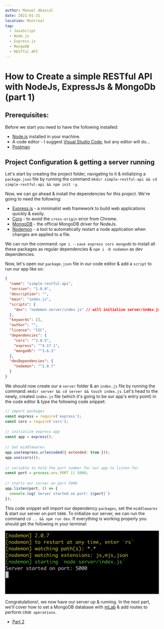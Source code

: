 ```yaml
---
author: Manuel Abascal
date: 2021-01-31
location: Montreal
tag:
  - JavaScript
  - Node.js
  - Express.js
  - MongoDB
  - RESTful API
---
```


# How to Create a simple RESTful API with NodeJs, ExpressJs & MongoDb (part 1)

## Prerequisites:
Before we start you need to have the following installed:

- [Node.js](https://nodejs.org/en/) installed in your machine.
- A code editor - I suggest [Visual Studio Code](https://code.visualstudio.com/), but any editor will do...
- [Postman](https://www.postman.com/)

## Project Configuration & getting a server running
Let's start by creating the project folder, navigating to it & initializing a `package.json` file by running the command `mkdir simple-restful-api && cd simple-restful-api && npm init -y`.

Now, we can go ahead & install the dependencies for this project. We're going to need the following:

- [Express.js](https://expressjs.com/) - a minimalist web framework to build web applications quickly & easily.
- [Cors](https://www.npmjs.com/package/cors) - to avoid the `cross-origin` error from Chrome.
- [MongoDB](https://www.npmjs.com/package/mongodb) - the official MongoDB driver for NodeJs.
- [Nodemon](https://www.npmjs.com/package/nodemon) - a tool to automatically restart a node application when changes are applied to a file.

We can run the command: `npm i --save express cors mongodb` to install all these packages as regular dependencies & `npm i -D nodemon` as dev dependencies.

Now, let's open our `package.json` file in our code editor & add a `script` to run our app like so:

```json
{
  "name": "simple-restful-api",
  "version": "1.0.0",
  "description": "",
  "main": "index.js",
  "scripts": {
    "dev": "nodemon server/index.js" // will initialize server/index.js file with nodemon
  },
  "keywords": [],
  "author": "",
  "license": "ISC",
  "dependencies": {
    "cors": "^2.8.5",
    "express": "^4.17.1",
    "mongodb": "^3.6.3"
  },
  "devDependencies": {
    "nodemon": "^2.0.7"
  }
}
```

We should now create our a `server` folder & an `index.js` file by running the command: `mkdir server && cd server && touch index.js`. Let's head to the newly, created `index.js` file (which it's going to be our app's entry point) in the code editor & type the following code snippet:

```js
// import packages
const express = require('express');
const cors = require('cors');

// initialize express app
const app = express();

// Set middlewares
app.use(express.urlencoded({ extended: true }));
app.use(cors());

// variable to hold the port number for our app to listen for
const port = process.env.PORT || 5000;

// starts our server on port 5000
app.listen(port, () => {
  console.log(`Server started on port: ${port}`)
});
```

This code snippet will import our dependency `packages`, set the `middlewares` & start our server on port `5000`. To initialize our server, we can run the command `cd .. && npm run dev`. If everything is working properly you should get the following in your terminal:

<img src="./../public/how-to-create-a-restful-api/server-up.png" width="auto" height="auto">

Congratulations!, we now have our server up & running. In the next part, we'll cover how to set a MongoDB database with [mLab](https://mlab.com/) & add routes to perform `CRUD operations`.

- [Part 2](https://manuel-abascal.web.app//2021/02/07/how-to-create-a-restful-api-with-nodejs-expressjs-mongodb-2/)

